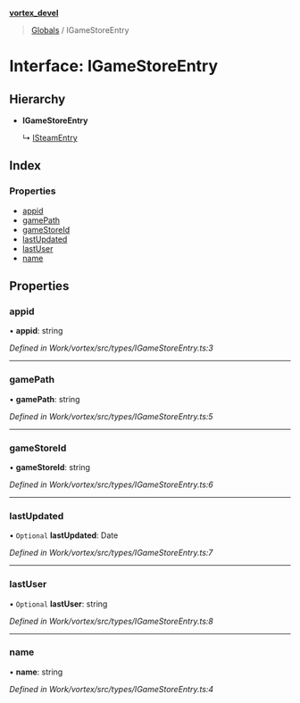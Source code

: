 **[vortex_devel](../README.md)**

> [Globals](../globals.md) / IGameStoreEntry

# Interface: IGameStoreEntry

## Hierarchy

* **IGameStoreEntry**

  ↳ [ISteamEntry](isteamentry.md)

## Index

### Properties

* [appid](igamestoreentry.md#appid)
* [gamePath](igamestoreentry.md#gamepath)
* [gameStoreId](igamestoreentry.md#gamestoreid)
* [lastUpdated](igamestoreentry.md#lastupdated)
* [lastUser](igamestoreentry.md#lastuser)
* [name](igamestoreentry.md#name)

## Properties

### appid

•  **appid**: string

*Defined in Work/vortex/src/types/IGameStoreEntry.ts:3*

___

### gamePath

•  **gamePath**: string

*Defined in Work/vortex/src/types/IGameStoreEntry.ts:5*

___

### gameStoreId

•  **gameStoreId**: string

*Defined in Work/vortex/src/types/IGameStoreEntry.ts:6*

___

### lastUpdated

• `Optional` **lastUpdated**: Date

*Defined in Work/vortex/src/types/IGameStoreEntry.ts:7*

___

### lastUser

• `Optional` **lastUser**: string

*Defined in Work/vortex/src/types/IGameStoreEntry.ts:8*

___

### name

•  **name**: string

*Defined in Work/vortex/src/types/IGameStoreEntry.ts:4*
